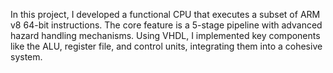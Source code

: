 In this project, I developed a functional CPU that executes a subset of ARM v8 64-bit instructions. The core feature is a 5-stage pipeline with advanced hazard handling mechanisms. Using VHDL, I implemented key components like the ALU, register file, and control units, integrating them into a cohesive system.
